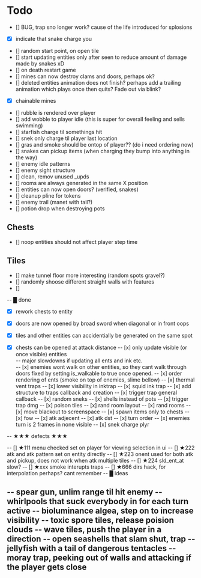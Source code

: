 # Todo 

- [] BUG, trap sno longer work?
    cause of the life introduced for splosions
- [x] indicate that snake charge you
- [] random start point, on open tile
- [] start updating entities only after seen
     to reduce amount of damage made by snakes xD
- [] on death restart game
- [] mines can now destroy clams and doors, perhaps ok?
- [] deleted entities animation does not finish?
    perhaps add a trailing animation which plays once then quits?
    Fade out via blink?
- [x] chainable mines
- [] rubble is rendered over player
- [] add wobble to player idle (this is super for overall feeling and sells swimming)
- [] starfish charge til somethings hit  
- [] snek only charge til player last location  
- [] gras and smoke should be ontop of player?? (do i need ordering now)
- [] snakes can pickup items (when charging they bump into anything in the way)
- [] enemy idle patterns  
- [] enemy sight structure  
- [] clean, remov unused _upds  
- [] rooms are always generated in the same X position
- [] entities can now open doors? (verified, snakes)
- [] cleanup pline for tokens  
- [] enemy trail (manet with tail?)  
- [] potion drop when destroying pots  

## Chests
- [] noop entities should not affect player step time

## Tiles
- [] make tunnel floor more interesting (random spots gravel?)
- [] randomly shoose different straight walls with features
- [] 





-- █ done
- [x] rework chests to entity
- [x] doors are now opened by broad sword when diagonal or in front oops
- [x] tiles and other entities can accidentially be generated on the same spot
- [x] chests can be opened at attack distance
-- [x] only update visible (or once visible) entities  
--				major slowdowns if updating all ents and ink etc.  
-- [x] enemies wont walk on other entities, so they cant walk through doors 
        fixed by setting is_walkable to true once opened.
-- [x] order rendering of ents (smoke on top of enemies, slime bellow)
-- [x] thermal vent traps
-- [x] lower visibility in inktrap
-- [x] squid ink trap
-- [x] add structure to traps callback and creation
-- [x] trigger trap general callback
-- [x] random sneks
-- [x] shells instead of pots
-- [x] trigger trap dmg
-- [x] poison tiles
-- [x] rand room layout
-- [x] rand rooms
-- [x] move blackout to screenspace
-- [x] spawn items only to chests
-- [x] fow
-- [x] atk adjecent
-- [x] atk dst
-- [x] turn order
-- [x] enemies turn is 2 frames in none visible
-- [x] snek charge plyr


-- ★★★ defects ★★★

-- [] ★111 menu checked set on player for viewing selection in ui
-- [] ★222 atk and atk pattern set on entity directly
-- [] ★223 onent used for both atk and pickup, does not work when atk multiple tiles
-- [] ★224 sld_ent_at slow?
-- [] ★xxx smoke interupts traps
-- [] ★666 dirs hack, for interpolation perhaps? cant remember
-- █ ideas

-- spear gun, unlim range til hit enemy
-- whirlpools that suck everybody in for each turn active
-- bioluminance algea, step on to increase visibility
-- toxic spore tiles, release poision clouds
-- wave tiles, push the player in a direction
-- open seashells that slam shut, trap
-- jellyfish with a tail of dangerous tentacles
-- moray trap, peeking out of walls and attacking if the player gets close
-- 